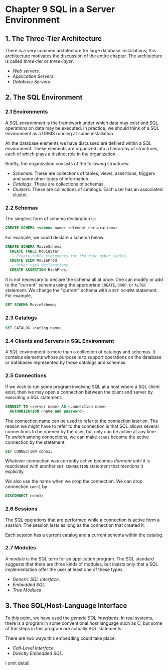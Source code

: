 # Chapter 9 SQL in a Server Environment

## 1. The Three-Tier Architecture

There is a very common architecture for large database installations;
this architecture motivates the discussion of the entire chapter.
The architecture is called *three-tier* or *three-layer*.

+ *Web servers*.
+ *Application Servers*.
+ *Database Servers*.

## 2. The SQL Environment

### 2.1 Environments

A *SQL environment* is the framework under which data may exist
and SQL operations on data may be executed. In practice, we
should think of a SQL environment as a DBMS running at some installation.

All the database elements we have discussed are defined within a
SQL environment. These elements are organized into a hierarchy of structures,
each of which plays a distinct role in the organization.

Briefly, the organization consists of the following structures:

+ *Schemas*. These are collections of tables, views, assertions, triggers
and some other types of information.
+ *Catalogs*. These are collections of schemas.
+ *Clusters*. These are collections of catalogs. Each user has an
associated cluster.

### 2.2 Schemas

The simplest form of schema declaration is:

```sql
CREATE SCHEMA <schema name> <element declarations>
```

For example, we could declare a schema below.

```sql
CREATE SCHEMA MovieSchema
  CREATE TABLE MovieStar
  -- Create-table statements for the four other tables
  CREATE VIEW MovieProd
  -- Other view declarations
  CREATE ASSERTION RichPres;
```

It is not necessary to declare the schema all at once. One can modify
or add to the "current" schema using the appropriate `CREATE`, `DROP`, or `ALTER`
statement. We change the "current" schema with a `SET SCHEMA` statement.
For example,

```sql
SET SCHEMA MovieSchema;
```

### 2.3 Catalogs

```sql
SET CATALOG <catlog name>
```

### 2.4 Clients and Servers in SQL Environment

A SQL environment is more than a collection of catalogs and schemas.
It contains elements whose purpose is to support operations on
the database or databases represented by those catalogs and schemas.

### 2.5 Connections

If we wish to run some program involving SQL at a host where a SQL
client exist, then we may open a connection between the client and server
by executing a SQL statement.

```sql
CONNECT TO <server name> AS <connection name>
  AUTHORIZATION <name and password>
```

The connection name can be used to refer to the connection later on.
The reason we might have to refer to the connection is that SQL
allows several connections to be opened by the user, but only can
be active at any time. To switch among connections, we can make `conn1`
become the active connection by the statement:

```sql
SET CONNECTION conn1;
```

Whatever connection was currently active becomes *dormant* until
it is reactivated with another `SET CONNECTION` statement that
mentions it explicitly.

We also use the name when we drop the connection. We can drop
connection `conn1` by

```sql
DISCONNECT conn1;
```

### 2.6 Sessions

The SQL operations that are performed while a connection is active form
a *session*. The session lasts as long as the connection that created it.

Each session has a current catalog and a current schema within the catalog.

### 2.7 Modules

A *module* is the SQL term for an application program. The SQL standard
suggests that there are three kinds of modules, but insists only
that a SQL implementation offer the user at least one of these types.

+ *Generic SQL Interface*.
+ *Embedded SQL*
+ *True Modules*

## 3. Thee SQL/Host-Language Interface

To this point, we have used the *generic SQL interfaces*. In real systems, there
is a program in some conventional *host* language such as C, but some
of the steps in this program are actually SQL statements.

There are two ways this embedding could take place.

+ *Call-Level Interface*.
+ *Directly Embedded SQL*.

I omit detail.
